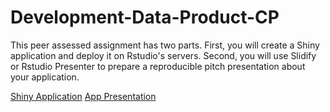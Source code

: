 # Development-Data-Product-CP

This peer assessed assignment has two parts. First, you will create a Shiny application and deploy it on Rstudio's servers. Second, you will use Slidify or Rstudio Presenter to prepare a reproducible pitch presentation about your application.

[Shiny Application](https://lgrivasb91.shinyapps.io/AppCourseProject/)
[App Presentation](https://rpubs.com/LRIVASB/appproject)
